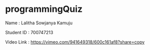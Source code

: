 # programmingQuiz

Name : Lalitha Sowjanya Kamuju

Student ID : 700747213

Video Link : https://vimeo.com/941649318/600c161af8?share=copy
